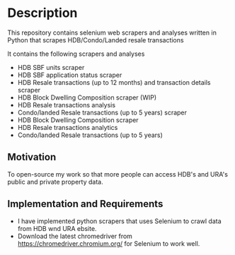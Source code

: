 # Description
This repository contains selenium web scrapers and analyses written in Python that scrapes HDB/Condo/Landed resale transactions

It contains the following scrapers and analyses
- HDB SBF units scraper
- HDB SBF application status scraper
- HDB Resale transactions (up to 12 months) and transaction details scraper
- HDB Block Dwelling Composition scraper (WIP)
- HDB Resale transactions analysis
- Condo/landed Resale transactions (up to 5 years) scraper
- HDB Block Dwelling Composition scraper
- HDB Resale transactions analytics
- Condo/landed Resale transactions (up to 5 years)

## Motivation
To open-source my work so that more people can access HDB's and URA's public and private property data.

## Implementation and Requirements
- I have implemented python scrapers that uses Selenium to crawl data from HDB wnd URA ebsite.
- Download the latest chromedriver from https://chromedriver.chromium.org/ for Selenium to work well.
